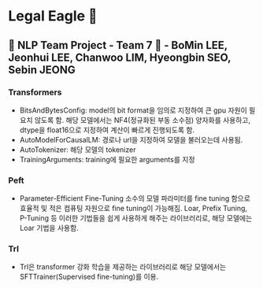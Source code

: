 # Legal Eagle 🦅

## 👥 NLP Team Project - Team 7 👥 - BoMin LEE, Jeonhui LEE, Chanwoo LIM, Hyeongbin SEO, Sebin JEONG


### Transformers
-    BitsAndBytesConfig: model의 bit format을 임의로 지정하여 큰 gpu 자원이 필요치 않도록 함. 해당 모델에서는 NF4(정규화된 부동 소수점) 양자화를 사용하고, dtype을 float16으로 지정하여 계산이 빠르게 진행되도록 함.
-    AutoModelForCausalLM: 경로나 url을 지정하여 모델을 불러오는데 사용됨.
-    AutoTokenizer: 해당 모델의 tokenizer
-    TrainingArguments: training에 필요한 arguments를 지정

### Peft
-    Parameter-Efficient Fine-Tuning 소수의 모델 파라미터를 fine tuning 함으로 효율적 및 적은 컴퓨팅 자원으로 fine tuning이 가능해짐. Loar, Prefix Tuning, P-Tuning 등 이러한 기법들을 쉽게 사용하게 해주는 라이브러리로, 해당 모델에는 Loar 기법을 사용함.

### Trl
-    Trl은 transformer 강화 학습을 제공하는 라이브러리로 해당 모델에서는 SFTTrainer(Supervised fine-tuning)를 이용.


<!--

**Here are some ideas to get you started:**

🙋‍♀️ A short introduction - what is your organization all about?
🌈 Contribution guidelines - how can the community get involved?
👩‍💻 Useful resources - where can the community find your docs? Is there anything else the community should know?
🍿 Fun facts - what does your team eat for breakfast?
🧙 Remember, you can do mighty things with the power of [Markdown](https://docs.github.com/github/writing-on-github/getting-started-with-writing-and-formatting-on-github/basic-writing-and-formatting-syntax)
-->

